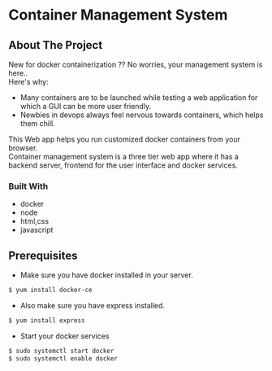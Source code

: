 # Container Management System
<!-- ABOUT THE PROJECT -->
## About The Project
New for docker containerization ??
No worries, your management system is here.. <br />
Here's why:
* Many containers are to be launched while testing a web application for which a GUI can be more user friendly.
* Newbies in devops always feel nervous towards containers, which helps them chill.

This Web app helps you run customized docker containers from your browser.<br />
Container management system is a three tier web app where it has a backend server, frontend for the user interface and docker services.<br />


### Built With
* docker
* node
* html,css
* javascript

## Prerequisites
* Make sure you have docker installed in your server.

```bash
$ yum install docker-ce
```
* Also make sure you have express installed.
```bash
$ yum install express
```
* Start your docker services
```bash
$ sudo systemctl start docker
$ sudo systemctl enable docker
```
